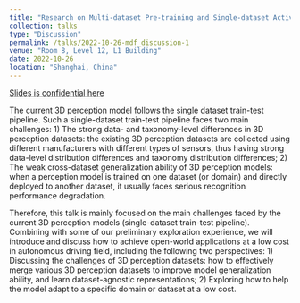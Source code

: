```yaml
---
title: "Research on Multi-dataset Pre-training and Single-dataset Active Learning Methods under 3D Perception Scene"
collection: talks
type: "Discussion"
permalink: /talks/2022-10-26-mdf_discussion-1
venue: "Room 8, Level 12, L1 Building"
date: 2022-10-26
location: "Shanghai, China"
---
```


[Slides is confidential here]()

The current 3D perception model follows the single dataset train-test pipeline. Such a single-dataset train-test pipeline faces two main challenges: 1) The strong data- and taxonomy-level differences in 3D perception datasets: the existing 3D perception datasets are collected using different manufacturers with different types of sensors, thus having strong data-level distribution differences and taxonomy distribution differences; 2) The weak cross-dataset generalization ability of 3D perception models: when a perception model is trained on one dataset (or domain) and directly deployed to another dataset, it usually faces serious recognition performance degradation.

Therefore, this talk is mainly focused on the main challenges faced by the current 3D perception models (single-dataset train-test pipeline). Combining with some of our preliminary exploration experience, we will introduce and discuss how to achieve open-world applications at a low cost in autonomous driving field, including the following two perspectives: 1) Discussing the challenges of 3D perception datasets: how to effectively merge various 3D perception datasets to improve model generalization ability, and learn dataset-agnostic representations; 2) Exploring how to help the model adapt to a specific domain or dataset at a low cost.
